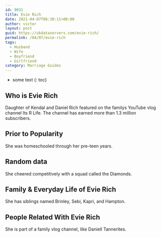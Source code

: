 ```yaml
---
id: 9031
title: Evie Rich
date: 2021-04-07T06:38:11+00:00
author: victor
layout: post
guid: https://ukdataservers.com/evie-rich/
permalink: /04/07/evie-rich
tags:
  - Husband
  - Wife
  - Boyfriend
  - Girlfriend
category: Marriage Guides
---
```


* some text
{: toc}


## Who is Evie Rich



Daughter of Kendal and Daniel Rich featured on the familys YouTube vlog channel Its R Life. The channel has earned more than 1.3 million subscribers. 

                
                
                
## Prior to Popularity



She was homeschooled through her pre-teen years. 

                
                
                
## Random data



She cheered competitively with a squad called the Diamonds.

                
                
                
## Family & Everyday Life of Evie Rich



She has siblings named Brinley, Sebi, Kapri, and Hampton. 

                
                
                
## People Related With Evie Rich



She is part of a family vlog channel, like Daniell Tannerites.

                
              
            
          
          
          